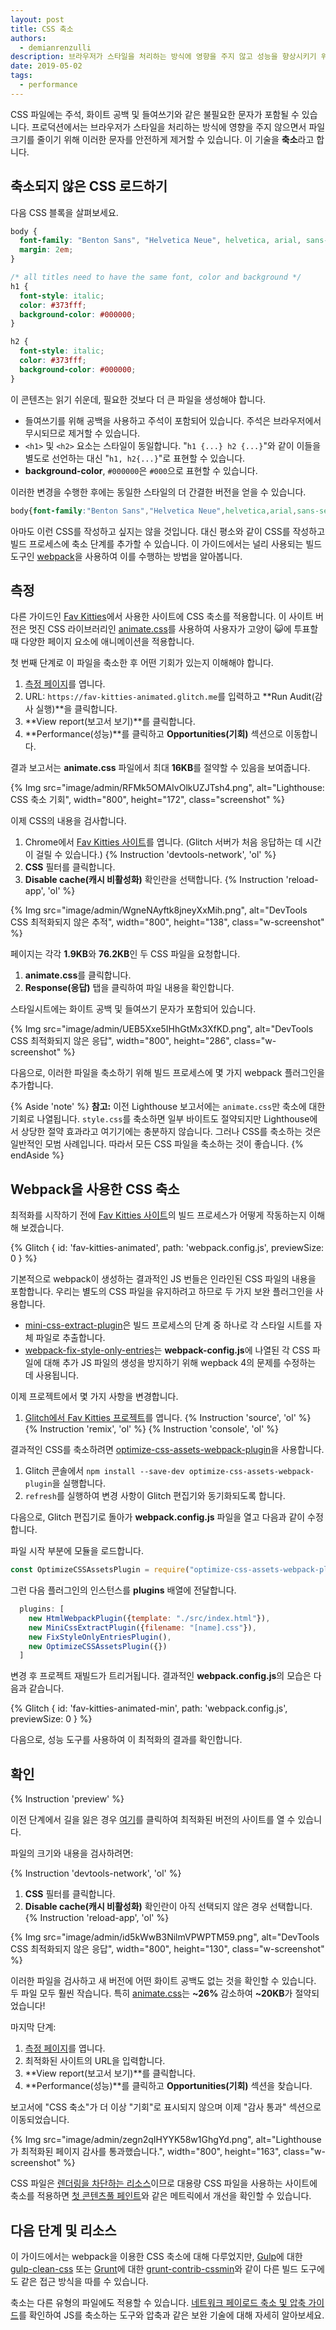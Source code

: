 ```yaml
---
layout: post
title: CSS 축소
authors:
  - demianrenzulli
description: 브라우저가 스타일을 처리하는 방식에 영향을 주지 않고 성능을 향상시키기 위해 CSS 파일을 축소하는 방법을 알아봅니다.
date: 2019-05-02
tags:
  - performance
---
```


CSS 파일에는 주석, 화이트 공백 및 들여쓰기와 같은 불필요한 문자가 포함될 수 있습니다. 프로덕션에서는 브라우저가 스타일을 처리하는 방식에 영향을 주지 않으면서 파일 크기를 줄이기 위해 이러한 문자를 안전하게 제거할 수 있습니다. 이 기술을 **축소**라고 합니다.

## 축소되지 않은 CSS 로드하기

다음 CSS 블록을 살펴보세요.

```css
body {
  font-family: "Benton Sans", "Helvetica Neue", helvetica, arial, sans-serif;
  margin: 2em;
}

/* all titles need to have the same font, color and background */
h1 {
  font-style: italic;
  color: #373fff;
  background-color: #000000;
}

h2 {
  font-style: italic;
  color: #373fff;
  background-color: #000000;
}
```

이 콘텐츠는 읽기 쉬운데, 필요한 것보다 더 큰 파일을 생성해야 합니다.

- 들여쓰기를 위해 공백을 사용하고 주석이 포함되어 있습니다. 주석은 브라우저에서 무시되므로 제거할 수 있습니다.
- `<h1>` 및 `<h2>` 요소는 스타일이 동일합니다. "`h1 {...} h2 {...}`"와 같이 이들을 별도로 선언하는 대신 "`h1, h2{...}`"로 표현할 수 있습니다.
- **background-color**, `#000000`은 `#000`으로 표현할 수 있습니다.

이러한 변경을 수행한 후에는 동일한 스타일의 더 간결한 버전을 얻을 수 있습니다.

```css
body{font-family:"Benton Sans","Helvetica Neue",helvetica,arial,sans-serif;margin:2em}h1,h2{font-style:italic;color:#373fff;background-color:#000}
```

아마도 이런 CSS를 작성하고 싶지는 않을 것입니다. 대신 평소와 같이 CSS를 작성하고 빌드 프로세스에 축소 단계를 추가할 수 있습니다. 이 가이드에서는 널리 사용되는 빌드 도구인 [webpack](https://webpack.js.org/)을 사용하여 이를 수행하는 방법을 알아봅니다.

## 측정

다른 가이드인 [Fav Kitties](https://fav-kitties-animated.glitch.me/)에서 사용한 사이트에 CSS 축소를 적용합니다. 이 사이트 버전은 멋진 CSS 라이브러리인 [animate.css](https://github.com/daneden/animate.css)를 사용하여 사용자가 고양이 😺에 투표할 때 다양한 페이지 요소에 애니메이션을 적용합니다.

첫 번째 단계로 이 파일을 축소한 후 어떤 기회가 있는지 이해해야 합니다.

1. [측정 페이지](/measure)를 엽니다.
2. URL: `https://fav-kitties-animated.glitch.me`를 입력하고 **Run Audit(감사 실행)**을 클릭합니다.
3. **View report(보고서 보기)**를 클릭합니다.
4. **Performance(성능)**를 클릭하고 **Opportunities(기회)** 섹션으로 이동합니다.

결과 보고서는 **animate.css** 파일에서 최대 **16KB**를 절약할 수 있음을 보여줍니다.

{% Img src="image/admin/RFMk5OMAIvOlkUZJTsh4.png", alt="Lighthouse: CSS 축소 기회", width="800", height="172", class="screenshot" %}

이제 CSS의 내용을 검사합니다.

1. Chrome에서 [Fav Kitties 사이트](https://fav-kitties-animated.glitch.me/)를 엽니다. (Glitch 서버가 처음 응답하는 데 시간이 걸릴 수 있습니다.) {% Instruction 'devtools-network', 'ol' %}
2. **CSS** 필터를 클릭합니다.
3. **Disable cache(캐시 비활성화)** 확인란을 선택합니다. {% Instruction 'reload-app', 'ol' %}

{% Img src="image/admin/WgneNAyftk8jneyXxMih.png", alt="DevTools CSS 최적화되지 않은 추적", width="800", height="138", class="w-screenshot" %}

페이지는 각각 **1.9KB**와 **76.2KB**인 두 CSS 파일을 요청합니다.

1. **animate.css**를 클릭합니다.
2. **Response(응답)** 탭을 클릭하여 파일 내용을 확인합니다.

스타일시트에는 화이트 공백 및 들여쓰기 문자가 포함되어 있습니다.

{% Img src="image/admin/UEB5Xxe5IHhGtMx3XfKD.png", alt="DevTools CSS 최적화되지 않은 응답", width="800", height="286", class="w-screenshot" %}

다음으로, 이러한 파일을 축소하기 위해 빌드 프로세스에 몇 가지 webpack 플러그인을 추가합니다.

{% Aside 'note' %} **참고:** 이전 Lighthouse 보고서에는 `animate.css`만 축소에 대한 기회로 나열됩니다. `style.css`를 축소하면 일부 바이트도 절약되지만 Lighthouse에서 상당한 절약 효과라고 여기기에는 충분하지 않습니다. 그러나 CSS를 축소하는 것은 일반적인 모범 사례입니다. 따라서 모든 CSS 파일을 축소하는 것이 좋습니다. {% endAside %}

## Webpack을 사용한 CSS 축소

최적화를 시작하기 전에 [Fav Kitties 사이트](https://glitch.com/edit/#!/fav-kitties-animated?path=webpack.config.js:1:0%5D)의 빌드 프로세스가 어떻게 작동하는지 이해해 보겠습니다.

{% Glitch { id: 'fav-kitties-animated', path: 'webpack.config.js', previewSize: 0 } %}

기본적으로 webpack이 생성하는 결과적인 JS 번들은 인라인된 CSS 파일의 내용을 포함합니다. 우리는 별도의 CSS 파일을 유지하려고 하므로 두 가지 보완 플러그인을 사용합니다.

- [mini-css-extract-plugin](https://github.com/webpack-contrib/mini-css-extract-plugin)은 빌드 프로세스의 단계 중 하나로 각 스타일 시트를 자체 파일로 추출합니다.
- [webpack-fix-style-only-entries](https://github.com/fqborges/webpack-fix-style-only-entries)는 **webpack-config.js**에 나열된 각 CSS 파일에 대해 추가 JS 파일의 생성을 방지하기 위해 wepback 4의 문제를 수정하는 데 사용됩니다.

이제 프로젝트에서 몇 가지 사항을 변경합니다.

1. [Glitch에서 Fav Kitties 프로젝트](https://glitch.com/~fav-kitties-animated)를 엽니다. {% Instruction 'source', 'ol' %} {% Instruction 'remix', 'ol' %} {% Instruction 'console', 'ol' %}

결과적인 CSS를 축소하려면 [optimize-css-assets-webpack-plugin](https://github.com/NMFR/optimize-css-assets-webpack-plugin)을 사용합니다.

1. Glitch 콘솔에서 `npm install --save-dev optimize-css-assets-webpack-plugin`을 실행합니다.
2. `refresh`를 실행하여 변경 사항이 Glitch 편집기와 동기화되도록 합니다.

다음으로, Glitch 편집기로 돌아가 **webpack.config.js** 파일을 열고 다음과 같이 수정합니다.

파일 시작 부분에 모듈을 로드합니다.

```js
const OptimizeCSSAssetsPlugin = require("optimize-css-assets-webpack-plugin");
```

그런 다음 플러그인의 인스턴스를 **plugins** 배열에 전달합니다.

```js
  plugins: [
    new HtmlWebpackPlugin({template: "./src/index.html"}),
    new MiniCssExtractPlugin({filename: "[name].css"}),
    new FixStyleOnlyEntriesPlugin(),
    new OptimizeCSSAssetsPlugin({})
  ]
```

변경 후 프로젝트 재빌드가 트리거됩니다. 결과적인 **webpack.config.js**의 모습은 다음과 같습니다.

{% Glitch { id: 'fav-kitties-animated-min', path: 'webpack.config.js', previewSize: 0 } %}

다음으로, 성능 도구를 사용하여 이 최적화의 결과를 확인합니다.

## 확인

{% Instruction 'preview' %}

이전 단계에서 길을 잃은 경우 [여기](https://fav-kitties-animated-min.glitch.me/)를 클릭하여 최적화된 버전의 사이트를 열 수 있습니다.

파일의 크기와 내용을 검사하려면:

{% Instruction 'devtools-network', 'ol' %}

1. **CSS** 필터를 클릭합니다.
2. **Disable cache(캐시 비활성화)** 확인란이 아직 선택되지 않은 경우 선택합니다. {% Instruction 'reload-app', 'ol' %}

{% Img src="image/admin/id5kWwB3NilmVPWPTM59.png", alt="DevTools CSS 최적화되지 않은 응답", width="800", height="130", class="w-screenshot" %}

이러한 파일을 검사하고 새 버전에 어떤 화이트 공백도 없는 것을 확인할 수 있습니다. 두 파일 모두 훨씬 작습니다. 특히 [animate.css](http://fav-kitties-animated-min.glitch.me/animate.css)는 **~26%** 감소하여 **~20KB**가 절약되었습니다!

마지막 단계:

1. [측정 페이지](/measure)를 엽니다.
2. 최적화된 사이트의 URL을 입력합니다.
3. **View report(보고서 보기)**를 클릭합니다.
4. **Performance(성능)**를 클릭하고 **Opportunities(기회)** 섹션을 찾습니다.

보고서에 "CSS 축소"가 더 이상 "기회"로 표시되지 않으며 이제 "감사 통과" 섹션으로 이동되었습니다.

{% Img src="image/admin/zegn2qIHYYK58w1GhgYd.png", alt="Lighthouse가 최적화된 페이지 감사를 통과했습니다.", width="800", height="163", class="w-screenshot" %}

CSS 파일은 [렌더링을 차단하는 리소스](https://developers.google.com/web/tools/lighthouse/audits/blocking-resources)이므로 대용량 CSS 파일을 사용하는 사이트에 축소를 적용하면 [첫 콘텐츠풀 페인트](/first-contentful-paint)와 같은 메트릭에서 개선을 확인할 수 있습니다.

## 다음 단계 및 리소스

이 가이드에서는 webpack을 이용한 CSS 축소에 대해 다루었지만, [Gulp](https://gulpjs.com/)에 대한 [gulp-clean-css](https://www.npmjs.com/package/gulp-clean-css) 또는 [Grunt](https://gruntjs.com/)에 대한 [grunt-contrib-cssmin](https://www.npmjs.com/package/grunt-contrib-cssmin)와 같이 다른 빌드 도구에도 같은 접근 방식을 따를 수 있습니다.

축소는 다른 유형의 파일에도 적용할 수 있습니다. [네트워크 페이로드 축소 및 압축 가이드](/fast/reduce-network-payloads-using-text-compression)를 확인하여 JS를 축소하는 도구와 압축과 같은 보완 기술에 대해 자세히 알아보세요.
